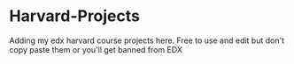 # Harvard-Projects
Adding my edx harvard course projects here. Free to use and edit but don't copy paste them or you'll get banned from EDX

